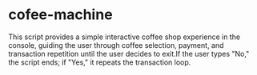# cofee-machine

This script provides a simple interactive coffee shop experience in the console, guiding the user through coffee selection, payment, and transaction repetition until the user decides to exit.If the user types "No," the script ends; if "Yes," it repeats the transaction loop.
